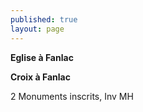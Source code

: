 ```yaml
---
published: true
layout: page
---
```



**Eglise à Fanlac**

**Croix à Fanlac**

2 Monuments inscrits, Inv MH
